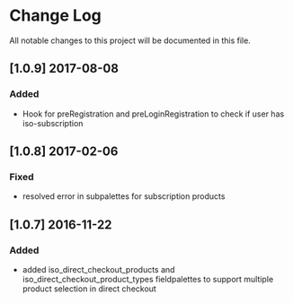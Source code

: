 # Change Log
All notable changes to this project will be documented in this file.

## [1.0.9] 2017-08-08

### Added
- Hook for preRegistration and preLoginRegistration to check if user has iso-subscription

## [1.0.8] 2017-02-06

### Fixed
- resolved error in subpalettes for subscription products


## [1.0.7] 2016-11-22

### Added 
- added iso_direct_checkout_products and iso_direct_checkout_product_types fieldpalettes to support multiple product selection in direct checkout
 

